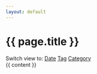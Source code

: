 ```yaml
---
layout: default
---
```


# {{ page.title }}
<nav class="pipe-separator">
    Switch view to:
    <a href="index.html"{% if page.url == '/blog/' %} class="active"{% endif %}>Date</a>
    <a href="tags.html"{% if page.url == '/blog/tags.html' %} class=" active"{% endif %}>Tag</a>
    <a href="categories.html"{% if page.url == '/blog/categories.html' %} class=" active"{% endif %}>Category</a>
</nav>
{{ content }}
